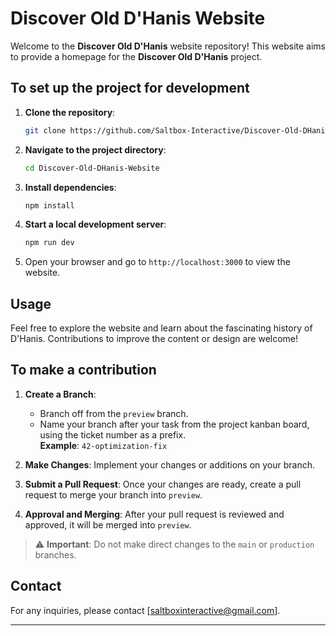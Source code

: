 # Discover Old D'Hanis Website

Welcome to the **Discover Old D'Hanis** website repository! This website aims to provide a homepage for the **Discover Old D'Hanis** project.

##  To set up the project for development

1. **Clone the repository**:
   ```bash
   git clone https://github.com/Saltbox-Interactive/Discover-Old-DHanis-Website.git
   ```

2. **Navigate to the project directory**:
   ```bash
   cd Discover-Old-DHanis-Website
   ```

3. **Install dependencies**:
   ```bash
   npm install
   ```

4. **Start a local development server**:
   ```bash
   npm run dev
   ```

5. Open your browser and go to `http://localhost:3000` to view the website.

## Usage

Feel free to explore the website and learn about the fascinating history of D'Hanis. Contributions to improve the content or design are welcome!

## To make a contribution

1. **Create a Branch**: 
   - Branch off from the `preview` branch.
   - Name your branch after your task from the project kanban board, using the ticket number as a prefix.  
     **Example**: `42-optimization-fix`

2. **Make Changes**: Implement your changes or additions on your branch.

3. **Submit a Pull Request**: Once your changes are ready, create a pull request to merge your branch into `preview`.

4. **Approval and Merging**: After your pull request is reviewed and approved, it will be merged into `preview`.

> ⚠️ **Important**: Do not make direct changes to the `main` or `production` branches.

## Contact

For any inquiries, please contact [saltboxinteractive@gmail.com].

---
